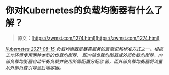 <!--yml
category: 未分类
date: 0001-01-01 00:00:00
--->

# 你对Kubernetes的负载均衡器有什么了解？

> 原文：[https://zwmst.com/1274.html](https://zwmst.com/1274.html)

   [ *Kubernetes* ](https://zwmst.com/kubernetes)*[ <time datetime="2021-08-15T10:55:21+08:00"> 2021-08-15 </time> ](https://zwmst.com/1274.html)  负载均衡器是暴露服务的最常见和标准方式之一。根据工作环境使用两种类型的负载均衡器， 即内部负载均衡器或外部负载均衡器。内部负载均衡器自动平衡负载并使用所需配置分配容 器，而外部负载均衡器将流量从外部负载引导至后端容器。*